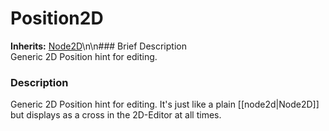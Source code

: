 #  Position2D  
**Inherits:** [Node2D](class_node2d)\\n\\n###  Brief Description  
Generic 2D Position hint for editing.
###  Description  
Generic 2D Position hint for editing. It's just like a plain [[node2d|Node2D]] but displays as a cross in the 2D-Editor at all times.
